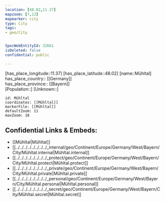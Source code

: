 ```yaml
---
location: [48.02,11.37] 
mapzoom: [7,12] 
mapmarker: city 
type: City
tags:
- geo/City


SpocWebEntityId: 32661
isDeleted: false
confidential: public

---
```

[has_place_longitude::11.37] 
[has_place_latitude::48.02] 
[name::Mühltal] 
has_place_country:: [[Germany]]  
has_place_province:: [[Bayern]]  
[Population::] 
[Unknown::] 


```leaflet
id: Mühltal
coordinates: [[Mühltal]] 
markerFile: [[Mühltal]] 
defaultZoom: 11 
maxZoom: 18
```


## Confidential Links & Embeds: 
- [[Mühltal|Mühltal]] 
- [[../../../../../../../../_internal/geo/Continent/Europe/Germany/West/Bayern/City/Mühltal.internal|Mühltal.internal]] 
- [[../../../../../../../../_protect/geo/Continent/Europe/Germany/West/Bayern/City/Mühltal.protect|Mühltal.protect]] 
- [[../../../../../../../../_private/geo/Continent/Europe/Germany/West/Bayern/City/Mühltal.private|Mühltal.private]] 
- [[../../../../../../../../_personal/geo/Continent/Europe/Germany/West/Bayern/City/Mühltal.personal|Mühltal.personal]] 
- [[../../../../../../../../_secret/geo/Continent/Europe/Germany/West/Bayern/City/Mühltal.secret|Mühltal.secret]] 
